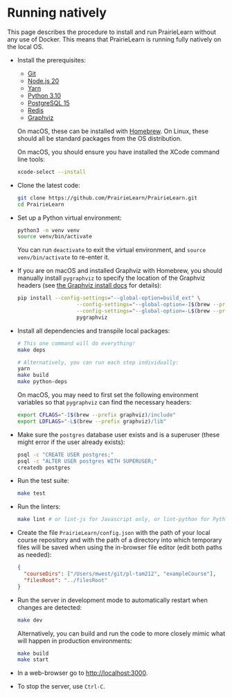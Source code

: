 # Running natively

This page describes the procedure to install and run PrairieLearn without any use of Docker. This means that PrairieLearn is running fully natively on the local OS.

- Install the prerequisites:

  - [Git](https://git-scm.com)
  - [Node.js 20](https://nodejs.org)
  - [Yarn](https://classic.yarnpkg.com)
  - [Python 3.10](https://www.python.org)
  - [PostgreSQL 15](https://www.postgresql.org)
  - [Redis](https://redis.io)
  - [Graphviz](https://graphviz.org)

  On macOS, these can be installed with [Homebrew](http://brew.sh/). On Linux, these should all be standard packages from the OS distribution.

  On macOS, you should ensure you have installed the XCode command line tools:

  ```sh
  xcode-select --install
  ```

- Clone the latest code:

  ```sh
  git clone https://github.com/PrairieLearn/PrairieLearn.git
  cd PrairieLearn
  ```

- Set up a Python virtual environment:

  ```sh
  python3 -m venv venv
  source venv/bin/activate
  ```

  You can run `deactivate` to exit the virtual environment, and `source venv/bin/activate` to re-enter it.

- If you are on macOS and installed Graphviz with Homebrew, you should manually install `pygraphviz` to specify the location of the Graphviz headers (see [the Graphviz install docs](https://github.com/pygraphviz/pygraphviz/blob/main/INSTALL.txt) for details):

  ```sh
  pip install --config-settings="--global-option=build_ext" \
                     --config-settings="--global-option=-I$(brew --prefix graphviz)/include/" \
                     --config-settings="--global-option=-L$(brew --prefix graphviz)/lib/" \
                     pygraphviz
  ```

- Install all dependencies and transpile local packages:

  ```sh
  # This one command will do everything!
  make deps

  # Alternatively, you can run each step individually:
  yarn
  make build
  make python-deps
  ```

  On macOS, you may need to first set the following environment variables so that `pygraphviz` can find the necessary headers:

  ```sh
  export CFLAGS="-I$(brew --prefix graphviz)/include"
  export LDFLAGS="-L$(brew --prefix graphviz)/lib"
  ```

- Make sure the `postgres` database user exists and is a superuser (these might error if the user already exists):

  ```sh
  psql -c "CREATE USER postgres;"
  psql -c "ALTER USER postgres WITH SUPERUSER;"
  createdb postgres
  ```

- Run the test suite:

  ```sh
  make test
  ```

- Run the linters:

  ```sh
  make lint # or lint-js for Javascript only, or lint-python for Python only
  ```

- Create the file `PrairieLearn/config.json` with the path of your local course repository and with the path of a directory into which temporary files will be saved when using the in-browser file editor (edit both paths as needed):

  ```json
  {
    "courseDirs": ["/Users/mwest/git/pl-tam212", "exampleCourse"],
    "filesRoot": "../filesRoot"
  }
  ```

- Run the server in development mode to automatically restart when changes are detected:

  ```sh
  make dev
  ```

  Alternatively, you can build and run the code to more closely mimic what will happen in production environments:

  ```sh
  make build
  make start
  ```

- In a web-browser go to [http://localhost:3000](http://localhost:3000).

- To stop the server, use `Ctrl-C`.
